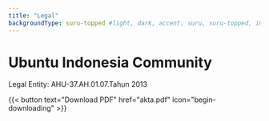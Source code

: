 ```yaml
---
title: "Legal"
backgroundType: suru-topped #light, dark, accent, suru, suru-topped, image
---
```



# Ubuntu Indonesia Community
Legal Entity: AHU-37.AH.01.07.Tahun 2013

{{< button text="Download PDF" href="akta.pdf" icon="begin-downloading" >}}